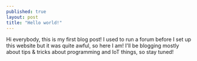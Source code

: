 ```yaml
---
published: true
layout: post
title: "Hello world!"
---
```


Hi everybody, this is my first blog post! I used to run a forum before I set up this website but it was quite awful, so here I am! I'll be blogging mostly about tips & tricks about programming and IoT things, so stay tuned!
